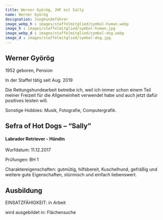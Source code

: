 ```yaml
---
title: Werner Györög, JHF mit Sally
name: Werner Györög
designation: Junghundeführer
image_webp_h : images/staffelmitglied/symbol-human.webp
image_h : images/staffelmitglied/symbol-human.jpg
image_webp_d : images/staffelmitglied/symbol-dog.webp
image_d : images/staffelmitglied/symbol-dog.jpg
---
```

## Werner Györög
1952 geboren, Pension

In der Staffel tätig seit Aug. 2019

Die Rettungshundearbeit betreibe ich, weil ich immer schon einem Teil meiner Freizeit für die Allgemeinheit verwendet habe und auch jetzt dafür positives leisten will.

Sonstige Hobbies: Musik, Fotografie, Computergrafik.

## Sefra of Hot Dogs – “Sally”
#### Labrador Retriever - Hündin
Wurfdatum: 11.12.2017

Prüfungen: BH 1

Charaktereigenschaften: gutmütig, hilfsbereit, Kuschelhund, gefräßig und weitere gute Eigenschaften, stürmisch und einfach liebenswert.

## Ausbildung
EINSATZFÄHIGKEIT: in Arbeit

wird ausgebildet in: Flächensuche
